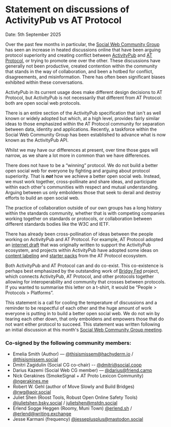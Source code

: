 # Statement on discussions of ActivityPub vs AT Protocol

Date: 5th September 2025


Over the past few months in particular, the [Social Web Community Group](https://www.w3.org/community/socialcg/) has seen an increase in heated discussions online that have been arguing protocol superiority and creating conflict between [ActivityPub](https://www.w3.org/TR/activitypub/) and [AT Protocol](https://atproto.com/), or trying to promote one over the other. These discussions have generally not been productive, created contention within the community that stands in the way of collaboration, and been a hotbed for conflict, disagreements, and misinformation. There has often been significant biases exhibited within these conversations.

ActivtyPub in its current usage does make different design decisions to AT Protocol, but ActivityPub is not necessarily that different from AT Protocol: both are open social web protocols. 

There is an entire section of the ActivityPub specification that isn't as well known or widely adopted but which, at a high level, provides fairly similar ideas to those emphasized within the AT Protocol community for separation between data, identity and applications. Recently, a taskforce within the Social Web Community Group has been established to advance what is now known as the ActivityPub API. 

Whilst we may have our differences at present, over time those gaps will narrow, as we share a lot more in common than we have differences.

There does not have to be a “winning” protocol. We do not build a better open social web for everyone by fighting and arguing about protocol superiority. That is _**not**_ how we achieve a better open social web. Instead, we must work together, cross-pollinate and share ideas, and participate within each other's communities with respect and mutual understanding. Arguing between us only emboldens those that seek to derail and destroy efforts to build an open social web.

The practice of collaboration outside of our own groups has a long history within the standards community, whether that is with competing companies working together on standards or protocols, or collaboration between different standards bodies like the W3C and IETF.

There has already been cross-pollination of ideas between the people working on ActivityPub and AT Protocol. For example, AT Protocol adopted an [internet draft](https://www.ietf.org/archive/id/draft-parecki-oauth-client-id-metadata-document-03.html) that was originally written to support the ActivityPub ecosystem, and projects within ActivityPub have adopted some ideas on [content labeling](https://github.com/swicg/activitypub-trust-and-safety/issues/84) and [starter packs](https://fedidevs.com/starter-packs/) from the AT Protocol ecosystem.

Both ActivityPub and AT Protocol can and do co-exist. This co-existence is perhaps best emphasized by the outstanding work of [Bridgy Fed](https://fed.brid.gy/) project, which connects ActivityPub, AT Protocol, and other protocols together allowing for interoperability and community that crosses between protocols. If you wanted to summarise this letter on a t-shirt, it would be “People > Protocols > Platforms”.

This statement is a call for cooling the temperature of discussions and a reminder to be respectful of each other and the huge amount of work everyone is putting in to build a better open social web. We do not win by tearing each other down, that only emboldens and empowers those that do not want either protocol to succeed. This statement was written following an initial discussion at this month's [Social Web Community Group meeting](https://www.w3.org/events/meetings/3cfaa5d7-5013-4d32-81be-6988e55fa9ef/20250905T130000/).

### Co-signed by the following community members:

* Emelia Smith (Author) — [@thisismissem@hachyderm.io](https://hachyderm.io/@thisismissem) / [@thisismissem.social](https://bsky.app/profile/thisismissem.social)
* Dmitri Zagidulin (Social CG co-chair) -- [@dmitri@social.coop](https://social.coop/@dmitri)
* Darius Kazemi (Social Web CG member) — [@darius@friend.camp](https://friend.camp/@darius)
* Nick Gerakines (SmokeSignal + AT Proto Lexicon Community) [@ngerakines.me](https://bsky.app/profile/ngerakines.me)
* Robert W. Gehl (author of Move Slowly and Build Bridges) [@rwg@aoir.social](https://aoir.social/@rwg)
* Juliet Shen (Roost Tools, Robust Open Online Safety Tools) [@julietshen.bsky.social](https://bsky.app/profile/julietshen.bsky.social) / [julietshen@mstdn.social](https://mstdn.social/@julietshen)
* Erlend Sogge Heggen (Roomy, Muni Town) [@erlend.sh](https://bsky.app/profile/erlend.sh) / [@erlend@writing.exchange](https://writing.exchange/@erlend)
* Jesse Karmani (frequency) [@jesseplusplus@mastodon.social](https://mastodon.social/@jesseplusplus)

